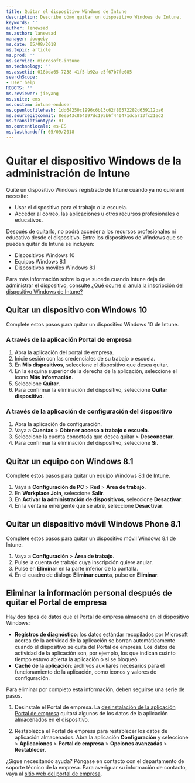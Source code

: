 ```yaml
---
title: Quitar el dispositivo Windows de Intune
description: Describe cómo quitar un dispositivo Windows de Intune.
keywords: ''
author: lenewsad
ms.author: lanewsad
manager: dougeby
ms.date: 05/08/2018
ms.topic: article
ms.prod: ''
ms.service: microsoft-intune
ms.technology: ''
ms.assetid: 018bda65-7238-41f5-b92a-e5f67b7fe085
searchScope:
- User help
ROBOTS: ''
ms.reviewer: jieyang
ms.suite: ems
ms.custom: intune-enduser
ms.openlocfilehash: 1dd64250c1996c6b13c62f80572282d639112ba6
ms.sourcegitcommit: 8ee543c864097dc195b6f440471dca713fc21ed2
ms.translationtype: HT
ms.contentlocale: es-ES
ms.lasthandoff: 05/09/2018
---
```

# <a name="remove-your-windows-device-from-intune-management"></a>Quitar el dispositivo Windows de la administración de Intune

Quite un dispositivo Windows registrado de Intune cuando ya no quiera ni necesite:  
* Usar el dispositivo para el trabajo o la escuela. 
* Acceder al correo, las aplicaciones u otros recursos profesionales o educativos.

Después de quitarlo, no podrá acceder a los recursos profesionales ni educativo desde el dispositivo. Entre los dispositivos de Windows que se pueden quitar de Intune se incluyen:  
* Dispositivos Windows 10 
* Equipos Windows 8.1
* Dispositivos móviles Windows 8.1
 
Para más información sobre lo que sucede cuando Intune deja de administrar el dispositivo, consulte [¿Qué ocurre si anula la inscripción del dispositivo Windows de Intune?](what-happens-if-you-unenroll-your-device-from-intune-windows.md)

## <a name="remove-your-windows-10-device"></a>Quitar un dispositivo con Windows 10
Complete estos pasos para quitar un dispositivo Windows 10 de Intune.

### <a name="via-the-company-portal-app"></a>A través de la aplicación Portal de empresa

1. Abra la aplicación del portal de empresa.
2. Inicie sesión con las credenciales de su trabajo o escuela.
3. En **Mis dispositivos**, seleccione el dispositivo que desea quitar.
4. En la esquina superior de la derecha de la aplicación, seleccione el icono **Más información**.
5. Seleccione **Quitar**. 
6. Para confirmar la eliminación del dispositivo, seleccione **Quitar dispositivo**.

### <a name="via-device-settings-app"></a>A través de la aplicación de configuración del dispositivo
1. Abra la aplicación de configuración. 
2. Vaya a **Cuentas** > **Obtener acceso a trabajo o escuela**.
3. Seleccione la cuenta conectada que desea quitar > **Desconectar**.
4. Para confirmar la eliminación del dispositivo, seleccione **Sí**.

## <a name="remove-your-windows-81-computer"></a>Quitar un equipo con Windows 8.1
Complete estos pasos para quitar un equipo Windows 8.1 de Intune.

1.  Vaya a **Configuración de PC** > **Red** > **Área de trabajo**.
2.  En **Workplace Join**, seleccione **Salir**.
3.  En **Activar la administración de dispositivos**, seleccione **Desactivar**.
4.  En la ventana emergente que se abre, seleccione **Desactivar**.

## <a name="remove-your-windows-81-mobile-device"></a>Quitar un dispositivo móvil Windows Phone 8.1
Complete estos pasos para quitar un dispositivo móvil Windows 8.1 de Intune.

1.  Vaya a **Configuración** > **Área de trabajo**.
2.  Pulse la cuenta de trabajo cuya inscripción quiere anular.
3.  Pulse en **Eliminar** en la parte inferior de la pantalla.
4.  En el cuadro de diálogo **Eliminar cuenta**, pulse en **Eliminar**.  
## <a name="removing-your-personal-information-after-removing-the-company-portal"></a>Eliminar la información personal después de quitar el Portal de empresa
Hay dos tipos de datos que el Portal de empresa almacena en el dispositivo Windows:

-   **Registros de diagnóstico**: los datos estándar recopilados por Microsoft acerca de la actividad de la aplicación se borran automáticamente cuando el dispositivo se quita del Portal de empresa. Los datos de actividad de la aplicación son, por ejemplo, los que indican cuánto tiempo estuvo abierta la aplicación o si se bloqueó.
-   **Caché de la aplicación**: archivos auxiliares necesarios para el funcionamiento de la aplicación, como iconos y valores de configuración.

Para eliminar por completo esta información, deben seguirse una serie de pasos.

1. Desinstale el Portal de empresa. La [desinstalación de la aplicación Portal de empresa](https://support.microsoft.com/help/4028003/windows-10-uninstall-apps-and-programs) quitará algunos de los datos de la aplicación almacenados en el dispositivo.  

2. Restablezca el Portal de empresa para restablecer los datos de aplicación almacenados. Abra la aplicación **Configuración** y seleccione > **Aplicaciones** > **Portal de empresa** > **Opciones avanzadas** > **Restablecer**. 

¿Sigue necesitando ayuda? Póngase en contacto con el departamento de soporte técnico de la empresa. Para averiguar su información de contacto, vaya al [sitio web del portal de empresa](https://portal.manage.microsoft.com#HelpDeskDialog).